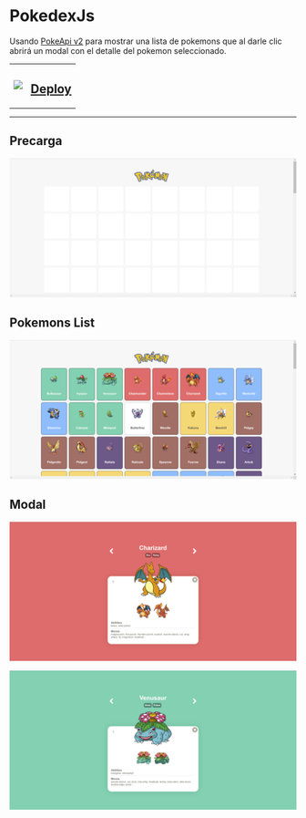 # PokedexJs

Usando [PokeApi v2](https://pokeapi.co/) para mostrar una lista de pokemons que al darle clic abrirá un modal con el detalle del pokemon seleccionado.

<table><tr><td>

<img src="https://img.icons8.com/color-glass/32/000000/github.png"/>

</td><td>

## <a href='https://luisangelsalcedo.github.io/pokedex/' target='_blank'>Deploy</a>

</td></tr></table>

---

## Precarga

![Precarga](./src/img/img1.png)

## Pokemons List

![Pokemons List](./src/img/img2.png)

## Modal

![Modal](./src/img/img3.png)

![Modal](./src/img/img4.png)
